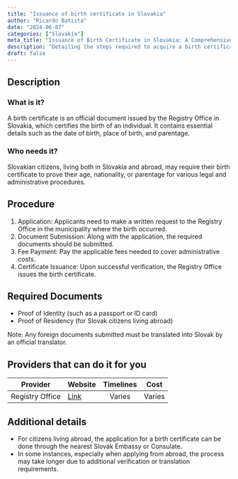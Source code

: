```yaml
---
title: "Issuance of birth certificate in Slovakia"
author: "Ricardo Batista"
date: "2024-06-07"
categories: ["Slovakia"]
meta_title: "Issuance of Birth Certificate in Slovakia: A Comprehensive Guide"
description: "Detailing the steps required to acquire a birth certificate in Slovakia for both residents and Slovak citizens living abroad."
draft: false
---
```


## Description
### What is it?
A birth certificate is an official document issued by the Registry Office in Slovakia, which certifies the birth of an individual. It contains essential details such as the date of birth, place of birth, and parentage.

### Who needs it?
Slovakian citizens, living both in Slovakia and abroad, may require their birth certificate to prove their age, nationality, or parentage for various legal and administrative procedures.

## Procedure

1. Application: Applicants need to make a written request to the Registry Office in the municipality where the birth occurred.
2. Document Submission: Along with the application, the required documents should be submitted.
3. Fee Payment: Pay the applicable fees needed to cover administrative costs.
4. Certificate Issuance: Upon successful verification, the Registry Office issues the birth certificate.

## Required Documents

- Proof of Identity (such as a passport or ID card)
- Proof of Residency (for Slovak citizens living abroad)

Note: Any foreign documents submitted must be translated into Slovak by an official translator.

## Providers that can do it for you

| Provider        |     Website               |     Timelines   |       Cost      |
| --------------- | -----------------------   |  :------------: | :-------------: |
| Registry Office |  [Link](http://www.minv.sk/?resortne-a-okresne-urady) |      Varies      |        Varies       |

## Additional details

- For citizens living abroad, the application for a birth certificate can be done through the nearest Slovak Embassy or Consulate.
- In some instances, especially when applying from abroad, the process may take longer due to additional verification or translation requirements.
